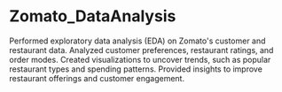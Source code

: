 # Zomato_DataAnalysis
Performed exploratory data analysis (EDA) on Zomato's customer and restaurant data.
Analyzed customer preferences, restaurant ratings, and order modes.
Created visualizations to uncover trends, such as popular restaurant types and spending patterns. 
Provided insights to improve restaurant offerings and customer engagement.
